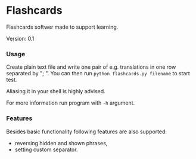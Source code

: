 # Flashcards
Flashcards softwer made to support learning.

Version: 0.1
### Usage
Create plain text file and write one pair of e.g. translations in one row separated by "; ".
You can then run `python flashcards.py filename` to start test.

Aliasing it in your shell is highly advised.

For more information run program with `-h` argument.
### Features
Besides basic functionality following features are also supported:
* reversing hidden and shown phrases,
* setting custom separator.
